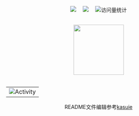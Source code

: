 
<div align="center">
  <!-- profile logo 个人资料徽标 -->
  <div align="center">
    <a href="https://zozou02.github.io/"><img src="https://img.shields.io/badge/Website-博客-blue" /></a>&emsp;
    <a href="https://space.bilibili.com/28593347/"><img src="https://img.shields.io/badge/bilibili-B站-ff69b4" /></a>&emsp;
    <!-- visitor statistics logo 访问量统计徽标 -->
    <img src="https://komarev.com/ghpvc/?username=ZoZou02&label=Views&color=0e75b6&style=flat" alt="访问量统计" />
  </div>

</div>

<br/>

<div align="center" >
  
<!-- GitHub 数据统计 -->
<img align="" height="137px" src="https://github-readme-stats-git-masterrstaa-rickstaa.vercel.app/api/top-langs/?username=ZoZou02&hide_title=true&hide_border=true&layout=compact&langs_count=6&text_color=000&icon_color=fff&bg_color=45,84fab0,8fd3f4" /><br><br>

</div>

<!-- ########################################## 分割 ########################################## -->

<div align="center">

<!-- GitHub Activity Graph GitHub 活动图 -->
<table align="center">
  <tr>
    <td><img src="https://github-readme-activity-graph.vercel.app/graph?username=ZoZou02&bg_color=000000&color=ffffff&line=a32634&point=ffffff&area=true&hide_border=true" alt="Activity"/></td>
  </tr>
</table>
<div>
  README文件编辑参考<a href="https://github.com/kasuie/kasuie/">kasuie</a>
</div>

</div>
